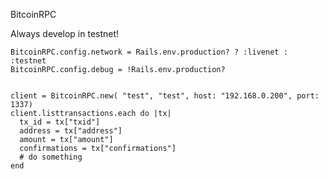 BitcoinRPC

Always develop in testnet!

    BitcoinRPC.config.network = Rails.env.production? ? :livenet : :testnet
    BitcoinRPC.config.debug = !Rails.env.production?


    client = BitcoinRPC.new( "test", "test", host: "192.168.0.200", port: 1337)
    client.listtransactions.each do |tx|
      tx_id = tx["txid"]
      address = tx["address"]
      amount = tx["amount"]
      confirmations = tx["confirmations"]  
      # do something
    end
